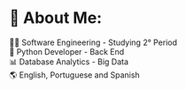 # 💫 About Me:
👨‍💻 Software Engineering - Studying 2° Period<br>🐍 Python Developer - Back End<br>📊 Database Analytics - Big Data<br>🌎 English, Portuguese and Spanish
